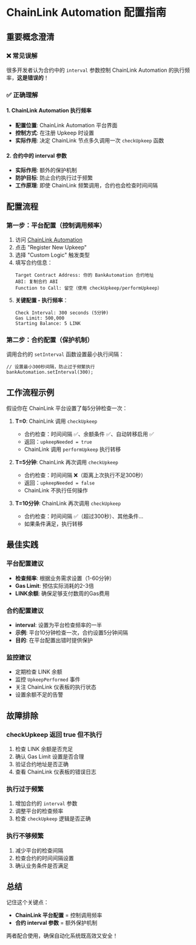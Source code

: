 # ChainLink Automation 配置指南

## 重要概念澄清

### ❌ 常见误解
很多开发者认为合约中的 `interval` 参数控制 ChainLink Automation 的执行频率，**这是错误的**！

### ✅ 正确理解

#### 1. ChainLink Automation 执行频率
- **配置位置**: ChainLink Automation 平台界面
- **控制方式**: 在注册 Upkeep 时设置
- **实际作用**: 决定 ChainLink 节点多久调用一次 `checkUpkeep` 函数

#### 2. 合约中的 interval 参数
- **实际作用**: 额外的保护机制
- **防护目标**: 防止合约执行过于频繁
- **工作原理**: 即使 ChainLink 频繁调用，合约也会检查时间间隔

## 配置流程

### 第一步：平台配置（控制调用频率）

1. 访问 [ChainLink Automation](https://automation.chain.link/)
2. 点击 "Register New Upkeep"
3. 选择 "Custom Logic" 触发类型
4. 填写合约信息：
   ```
   Target Contract Address: 你的 BankAutomation 合约地址
   ABI: 复制合约 ABI
   Function to Call: 留空（使用 checkUpkeep/performUpkeep）
   ```
5. **关键配置 - 执行频率**：
   ```
   Check Interval: 300 seconds (5分钟)
   Gas Limit: 500,000
   Starting Balance: 5 LINK
   ```

### 第二步：合约配置（保护机制）

调用合约的 `setInterval` 函数设置最小执行间隔：
```solidity
// 设置最小300秒间隔，防止过于频繁执行
bankAutomation.setInterval(300);
```

## 工作流程示例

假设你在 ChainLink 平台设置了每5分钟检查一次：

1. **T=0**: ChainLink 调用 `checkUpkeep`
   - 合约检查：时间间隔 ✅、余额条件 ✅、自动转移启用 ✅
   - 返回：`upkeepNeeded = true`
   - ChainLink 调用 `performUpkeep` 执行转移

2. **T=5分钟**: ChainLink 再次调用 `checkUpkeep`
   - 合约检查：时间间隔 ❌（距离上次执行不足300秒）
   - 返回：`upkeepNeeded = false`
   - ChainLink 不执行任何操作

3. **T=10分钟**: ChainLink 再次调用 `checkUpkeep`
   - 合约检查：时间间隔 ✅（超过300秒）、其他条件...
   - 如果条件满足，执行转移

## 最佳实践

### 平台配置建议
- **检查频率**: 根据业务需求设置（1-60分钟）
- **Gas Limit**: 预估实际消耗的2-3倍
- **LINK余额**: 确保足够支付数周的Gas费用

### 合约配置建议
- **interval**: 设置为平台检查频率的一半
- **示例**: 平台10分钟检查一次，合约设置5分钟间隔
- **目的**: 在平台配置出错时提供保护

### 监控建议
- 定期检查 LINK 余额
- 监控 `UpkeepPerformed` 事件
- 关注 ChainLink 仪表板的执行状态
- 设置余额不足的告警

## 故障排除

### checkUpkeep 返回 true 但不执行
1. 检查 LINK 余额是否充足
2. 确认 Gas Limit 设置是否合理
3. 验证合约地址是否正确
4. 查看 ChainLink 仪表板的错误日志

### 执行过于频繁
1. 增加合约的 `interval` 参数
2. 调整平台的检查频率
3. 检查 `checkUpkeep` 逻辑是否正确

### 执行不够频繁
1. 减少平台的检查间隔
2. 检查合约的时间间隔设置
3. 确认业务条件是否满足

## 总结

记住这个关键点：
- **ChainLink 平台配置** = 控制调用频率
- **合约 interval 参数** = 额外保护机制

两者配合使用，确保自动化系统既高效又安全！